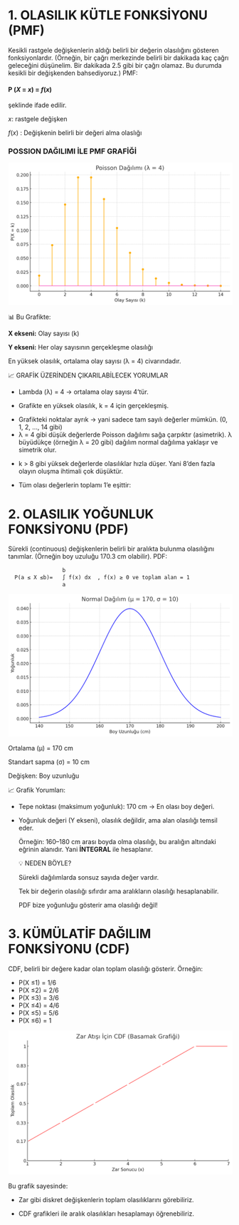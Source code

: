 # 1. OLASILIK KÜTLE FONKSİYONU (PMF)

Kesikli rastgele değişkenlerin aldığı belirli bir değerin olasılığını gösteren fonksiyonlardır. (Örneğin, bir çağrı merkezinde belirli bir dakikada kaç çağrı geleceğini düşünelim. Bir dakikada 2.5 gibi bir çağrı olamaz. Bu durumda kesikli bir değişkenden bahsediyoruz.) PMF:

#### P (_X_ = _x_) = _f_(_x_)

şeklinde ifade edilir.

_x_: rastgele değişken

_f_(_x_) : Değişkenin belirli bir değeri alma olaslığı

### POSSION DAĞILIMI İLE PMF GRAFİĞİ

![](PMFgrafik.png)

📊 Bu Grafikte:

**X ekseni:** Olay sayısı (k)

**Y ekseni:** Her olay sayısının gerçekleşme olasılığı

En yüksek olasılık, ortalama olay sayısı (λ = 4) civarındadır.

📈 GRAFİK ÜZERİNDEN ÇIKARILABİLECEK YORUMLAR

- Lambda (λ) = 4 → ortalama olay sayısı 4’tür.

* Grafikte en yüksek olasılık, k = 4 için gerçekleşmiş.

- Grafikteki noktalar ayrık → yani sadece tam sayılı değerler mümkün.
  (0, 1, 2, ..., 14 gibi)
- λ = 4 gibi düşük değerlerde Poisson dağılımı sağa çarpıktır (asimetrik). λ büyüdükçe (örneğin λ = 20 gibi) dağılım normal dağılıma yaklaşır ve simetrik olur.

* k > 8 gibi yüksek değerlerde olasılıklar hızla düşer. Yani 8’den fazla olayın oluşma ihtimali çok düşüktür.

- Tüm olası değerlerin toplamı 1’e eşittir:

# 2. OLASILIK YOĞUNLUK FONKSİYONU (PDF)

Sürekli (continuous) değişkenlerin belirli bir aralıkta bulunma olasılığını tanımlar. (Örneğin boy uzuluğu 170.3 cm olabilir). PDF:

                     b
      P(a ≤ X ≤b)=   ∫ f(x) dx  , f(x) ≥ 0 ve toplam alan = 1
                     a

![](PDFGrafik.png)

Ortalama (μ) = 170 cm

Standart sapma (σ) = 10 cm

Değişken: Boy uzunluğu

📈 Grafik Yorumları:

- Tepe noktası (maksimum yoğunluk): 170 cm
  → En olası boy değeri.
- Yoğunluk değeri (Y ekseni), olasılık değildir, ama alan olasılığı temsil eder.

  Örneğin: 160–180 cm arası boyda olma olasılığı, bu aralığın altındaki eğrinin alanıdır. Yani **İNTEGRAL** ile hesaplanır.

  💡 NEDEN BÖYLE?

  Sürekli dağılımlarda sonsuz sayıda değer vardır.

  Tek bir değerin olasılığı sıfırdır ama aralıkların olasılığı hesaplanabilir.

  PDF bize yoğunluğu gösterir ama olasılığı değil!

# 3. KÜMÜLATİF DAĞILIM FONKSİYONU (CDF)

CDF, belirli bir değere kadar olan toplam olasılığı gösterir. Örneğin:

- P(X ≤1) = 1/6
- P(X ≤2) = 2/6
- P(X ≤3) = 3/6
- P(X ≤4) = 4/6
- P(X ≤5) = 5/6
- P(X ≤6) = 1

![](CDF_Grafik.png)

Bu grafik sayesinde:

- Zar gibi diskret değişkenlerin toplam olasılıklarını görebiliriz.

- CDF grafikleri ile aralık olasılıkları hesaplamayı öğrenebiliriz.
